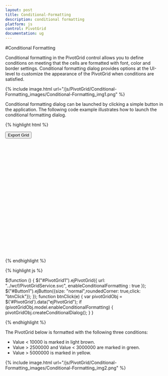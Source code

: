 ```yaml
---
layout: post
title: Conditional-Formatting
description: conditional formatting
platform: js
control: PivotGrid
documentation: ug
---
```


#Conditional Formatting

Conditional formatting in the PivotGrid control allows you to define conditions on meeting that the cells are formatted with font, color and border settings. Conditional formatting dialog provides options at the UI-level to customize the appearance of the PivotGrid when conditions are satisfied. 

{% include image.html url="/js/PivotGrid/Conditional-Formatting_images/Conditional-Formatting_img1.png" %}

Conditional formatting dialog can be launched by clicking a simple button in the application. The following code example illustrates how to launch the conditional formatting dialog.

{% highlight html %}

<button id="Button1">Export Grid</button>
<div id="PivotGrid1" style="height: 350px; width: 100%; overflow: auto"> </div> 

{% endhighlight %}

{% highlight js %}

$(function () {
    $("#PivotGrid1").ejPivotGrid({
         url: "../wcf/PivotGridService.svc",
         enableConditionalFormatting : true 
    });
    $("#Button1").ejButton({size: "normal",roundedCorner: true,click: "btnClick"});
});
function btnClick(e) {
   var pivotGridObj = $('#PivotGrid').data("ejPivotGrid");
   if (pivotGridObj.model.enableConditionalFormatting) {
       pivotGridObj.createConditionalDialog();
   }
}

{% endhighlight %}

The PivotGrid below is formatted with the following three conditions:

* Value < 10000 is marked in light brown.
* Value > 2500000 and Value < 3000000 are marked in green.
* Value > 5000000 is marked in yellow.


{% include image.html url="/js/PivotGrid/Conditional-Formatting_images/Conditional-Formatting_img2.png" %}
